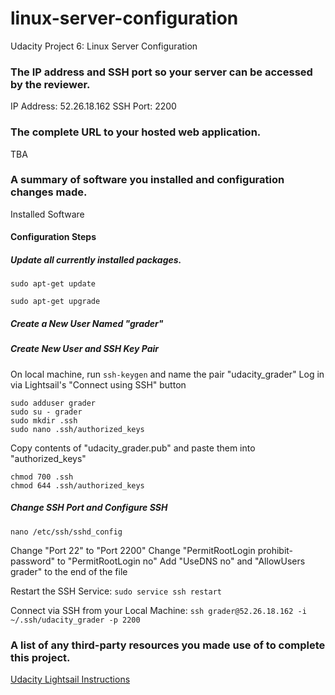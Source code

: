 # linux-server-configuration
Udacity Project 6: Linux Server Configuration

### The IP address and SSH port so your server can be accessed by the reviewer.
IP Address: 52.26.18.162
SSH Port: 2200

### The complete URL to your hosted web application.
TBA

### A summary of software you installed and configuration changes made.
Installed Software

#### Configuration Steps
##### Update all currently installed packages.
```sudo apt-get update```

```sudo apt-get upgrade```

##### Create a New User Named "grader"



##### Create New User and SSH Key Pair
On local machine, run ```ssh-keygen``` and name the pair "udacity_grader"
Log in via Lightsail's "Connect using SSH" button

```
sudo adduser grader
sudo su - grader
sudo mkdir .ssh
sudo nano .ssh/authorized_keys
```

Copy contents of "udacity_grader.pub" and paste them into "authorized_keys"

```
chmod 700 .ssh
chmod 644 .ssh/authorized_keys
```

##### Change SSH Port and Configure SSH
```nano /etc/ssh/sshd_config```

Change "Port 22" to "Port 2200"
Change "PermitRootLogin prohibit-password" to "PermitRootLogin no"
Add "UseDNS no" and "AllowUsers grader" to the end of the file

Restart the SSH Service:
```sudo service ssh restart```

Connect via SSH from your Local Machine:
```ssh grader@52.26.18.162 -i ~/.ssh/udacity_grader -p 2200```


### A list of any third-party resources you made use of to complete this project.
[Udacity Lightsail Instructions](https://classroom.udacity.com/nanodegrees/nd004/parts/ab002e9a-b26c-43a4-8460-dc4c4b11c379/modules/357367901175462/lessons/3573679011239847/concepts/c4cbd3f2-9adb-45d4-8eaf-b5fc89cc606e)
